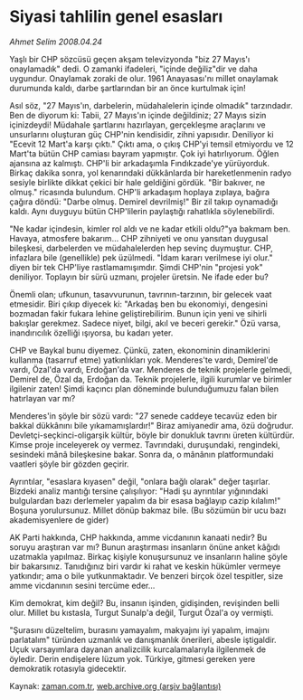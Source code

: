 # Siyasi tahlilin genel esasları

*Ahmet Selim 2008.04.24*

<tr><td class="metin" colspan="2" style="padding-top: 20px; padding-left: 5px; padding-right: 10px;">Yaşlı bir CHP sözcüsü geçen akşam televizyonda "biz 27 Mayıs'ı onaylamadık" dedi. O zamanki ifadeleri, "içinde değiliz"dir ve daha uygundur. Onaylamak zoraki de olur. 1961 Anayasası'nı millet onaylamak durumunda kaldı, darbe şartlarından bir an önce kurtulmak için!</td></tr><tr><td class="metin" colspan="2" style="padding-top: 20px; padding-left: 5px; padding-right: 10px;"><p>Asıl söz, "27 Mayıs'ın, darbelerin, müdahalelerin içinde olmadık" tarzındadır. Ben de diyorum ki: Tabii, 27 Mayıs'ın içinde değildiniz; 27 Mayıs sizin içinizdeydi! Müdahale şartlarını hazırlayan, gerçekleşme araçlarını ve unsurlarını oluşturan güç CHP'nin kendisidir, zihni yapısıdır. Deniliyor ki "Ecevit 12 Mart'a karşı çıktı." Çıktı ama, o çıkış CHP'yi temsil etmiyordu ve 12 Mart'ta bütün CHP camiası bayram yapmıştır. Çok iyi hatırlıyorum. Öğlen ajansına az kalmıştı. CHP'li bir arkadaşımla Fındıkzade'ye yürüyorduk. Birkaç dakika sonra, yol kenarındaki dükkânlarda bir hareketlenmenin radyo sesiyle birlikte dikkat çekici bir hale geldiğini gördük. "Bir bakıver, ne olmuş." ricasında bulundum. CHP'li arkadaşım hoplaya zıplaya, bağıra çağıra döndü: "Darbe olmuş. Demirel devrilmiş!" Bir zil takıp oynamadığı kaldı. Aynı duyguyu bütün CHP'lilerin paylaştığı rahatlıkla söylenebilirdi.
<p>"Ne kadar içindesin, kimler rol aldı ve ne kadar etkili oldu?"ya bakmam ben. Havaya, atmosfere bakarım... CHP zihniyeti ve onu yansıtan duygusal bileşkesi, darbelerden ve müdahalelerden hep sevinç duymuştur. CHP, infazlara bile (genellikle) pek üzülmedi. "İdam kararı verilmese iyi olur." diyen bir tek CHP'liye rastlamamışımdır. Şimdi CHP'nin "projesi yok" deniliyor. Toplayın bir sürü uzmanı, projeler üretsin. Ne ifade eder bu?
<p>Önemli olan; ufkunun, tasavvurunun, tavrının-tarzının, bir gelecek vaat etmesidir. Biri çıkıp diyecek ki: "Arkadaş ben bu ekonomiyi, dengesini bozmadan fakir fukara lehine geliştirebilirim. Bunun için yeni ve sihirli bakışlar gerekmez. Sadece niyet, bilgi, akıl ve beceri gerekir." Özü varsa, inandırıcılık özelliği ışıyorsa, bu kadarı yeter.
<p>CHP ve Baykal bunu diyemez. Çünkü, zaten, ekonominin dinamiklerini kullanma (tasarruf etme) yatkınlıkları yok. Menderes'te vardı, Demirel'de vardı, Özal'da vardı, Erdoğan'da var. Menderes de teknik projelerle gelmedi, Demirel de, Özal da, Erdoğan da. Teknik projelerle, ilgili kurumlar ve birimler ilgilenir zaten! Şimdi kaçıncı plan döneminde bulunduğumuzu falan bilen hatırlayan var mı?
<p>Menderes'in şöyle bir sözü vardı: "27 senede caddeye tecavüz eden bir bakkal dükkânını bile yıkamamışlardır!" Biraz amiyanedir ama, özü doğrudur. Devletçi-seçkinci-oligarşik kültür, böyle bir donukluk tavrını üreten kültürdür. Kimse proje inceleyerek oy vermez. Tavrındaki, duruşundaki, rengindeki, sesindeki mânâ bileşkesine bakar. Sonra da, o mânânın platformundaki vaatleri şöyle bir gözden geçirir.
<p>Ayrıntılar, "esaslara kıyasen" değil, "onlara bağlı olarak" değer taşırlar. Bizdeki analiz mantığı tersine çalışılıyor: "Hadi şu ayrıntılar yığınındaki bulgulardan bazı derlemeler yapalım da bir esasa bağlayıp cazip kılalım!" Boşuna yorulursunuz. Millet dönüp bakmaz bile. (Bu sözümün bir ucu bazı akademisyenlere de gider)
<p>AK Parti hakkında, CHP hakkında, amme vicdanının kanaati nedir? Bu soruyu araştıran var mı? Bunun araştırması insanların önüne anket kâğıdı uzatmakla yapılmaz. Birkaç kişiyle konuşursunuz ve insanların haline şöyle bir bakarsınız. Tanıdığınız biri vardır ki rahat ve keskin hükümler vermeye yatkındır; ama o bile yutkunmaktadır. Ve benzeri birçok özel tespitler, size amme vicdanının sesini tercüme eder...
<p>Kim demokrat, kim değil? Bu, insanın işinden, gidişinden, revişinden belli olur. Millet bu kıstasla, Turgut Sunalp'a değil, Turgut Özal'a oy vermişti.
<p>"Şurasını düzeltelim, burasını yamayalım, makyajını iyi yapalım, imajını parlatalım" türünden uzmanlık ve danışmanlık önerileri, abesle iştigaldir. Uçuk varsayımlara dayanan analizcilik kurcalamalarıyla ilgilenmek de öyledir. Derin endişelere lüzum yok. Türkiye, gitmesi gereken yere demokratik rotasıyla gidecektir.<br/></p></p></p></p></p></p></p></p></p></td></tr>

Kaynak: [zaman.com.tr](http://zaman.com.tr/yazar.do?yazino=680493), [web.archive.org (arşiv bağlantısı)](http://web.archive.org/web/20080601184712/http://www.zaman.com.tr:80/yazar.do?yazino=680493)
